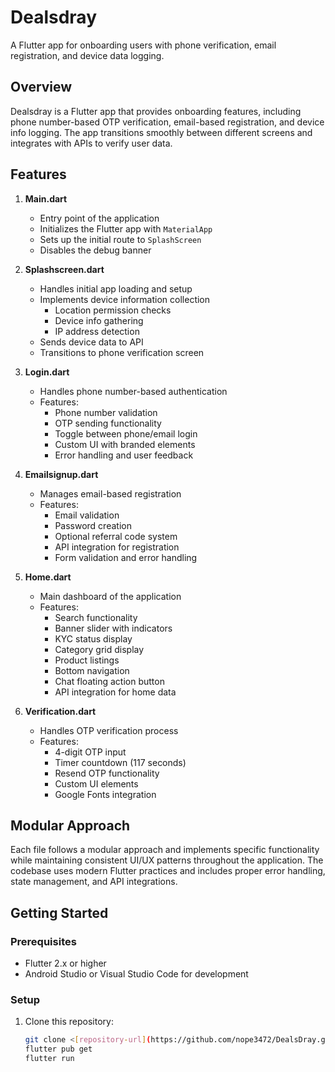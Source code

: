 # Dealsdray

A Flutter app for onboarding users with phone verification, email registration, and device data logging.

## Overview

Dealsdray is a Flutter app that provides onboarding features, including phone number-based OTP verification, email-based registration, and device info logging. The app transitions smoothly between different screens and integrates with APIs to verify user data.

## Features

1. **Main.dart**
   - Entry point of the application
   - Initializes the Flutter app with `MaterialApp`
   - Sets up the initial route to `SplashScreen`
   - Disables the debug banner

2. **Splashscreen.dart**
   - Handles initial app loading and setup
   - Implements device information collection
     - Location permission checks
     - Device info gathering
     - IP address detection
   - Sends device data to API
   - Transitions to phone verification screen

3. **Login.dart**
   - Handles phone number-based authentication
   - Features:
     - Phone number validation
     - OTP sending functionality
     - Toggle between phone/email login
     - Custom UI with branded elements
     - Error handling and user feedback

4. **Emailsignup.dart**
   - Manages email-based registration
   - Features:
     - Email validation
     - Password creation
     - Optional referral code system
     - API integration for registration
     - Form validation and error handling

5. **Home.dart**
   - Main dashboard of the application
   - Features:
     - Search functionality
     - Banner slider with indicators
     - KYC status display
     - Category grid display
     - Product listings
     - Bottom navigation
     - Chat floating action button
     - API integration for home data

6. **Verification.dart**
   - Handles OTP verification process
   - Features:
     - 4-digit OTP input
     - Timer countdown (117 seconds)
     - Resend OTP functionality
     - Custom UI elements
     - Google Fonts integration

## Modular Approach

Each file follows a modular approach and implements specific functionality while maintaining consistent UI/UX patterns throughout the application. The codebase uses modern Flutter practices and includes proper error handling, state management, and API integrations.

## Getting Started

### Prerequisites

- Flutter 2.x or higher
- Android Studio or Visual Studio Code for development

### Setup

1. Clone this repository:
   ```bash
   git clone <[repository-url](https://github.com/nope3472/DealsDray.git)>
   flutter pub get
   flutter run

